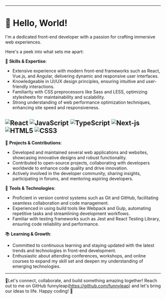 
---




# 👋 Hello, World!
 I'm a dedicated front-end developer with a passion for crafting immersive web experiences.

 Here's a peek into what sets me apart:

🚀 **Skills & Expertise**:
- Extensive experience with modern front-end frameworks such as React, Vue.js, and Angular, delivering dynamic and responsive user interfaces.
- Knowledgeable in UI/UX design principles, ensuring intuitive and user-friendly interactions.
- Familiarity with CSS preprocessors like Sass and LESS, optimizing stylesheets for maintainability and scalability.
- Strong understanding of web performance optimization techniques, enhancing site speed and responsiveness.

![React](https://img.shields.io/badge/react-%2320232a.svg?style=flat-square&logo=react&logoColor=%2361DAFB)
![JavaScript](https://img.shields.io/badge/javascript-%23323330.svg?style=flat-square&logo=javascript&logoColor=%23F7DF1E)
![TypeScript](https://img.shields.io/badge/-TypeScript-007ACC?style=flat-square&logo=typescript&logoColor=white)
![Next-js](https://img.shields.io/badge/Next-black?style=flat-square&logo=next.js&logoColor=white)
![HTML5](https://img.shields.io/badge/-HTML5-E34F26?style=flat-square&logo=html5&logoColor=white)
![CSS3](https://img.shields.io/badge/css3-%231572B6.svg?style=flat-square&logo=css3&logoColor=white)
---
💼 **Projects & Contributions**:
- Developed and maintained several web applications and websites, showcasing innovative designs and robust functionality.
- Contributed to open-source projects, collaborating with developers worldwide to enhance code quality and drive innovation.
- Actively involved in the developer community, sharing insights, participating in forums, and mentoring aspiring developers.

🔧 **Tools & Technologies**:
- Proficient in version control systems such as Git and GitHub, facilitating seamless collaboration and code management.
- Experienced in using build tools like Webpack and Gulp, automating repetitive tasks and streamlining development workflows.
- Familiar with testing frameworks such as Jest and React Testing Library, ensuring code reliability and performance.

📚 **Learning & Growth**:
- Committed to continuous learning and staying updated with the latest trends and technologies in front-end development.
- Enthusiastic about attending conferences, workshops, and online courses to expand my skill set and deepen my understanding of emerging technologies.



---

 🌟Let's connect, collaborate, and build something amazing together! Reach out to me on GitHub funnyleap(https://github.com/funnyleap) and let's bring our ideas to life. Happy coding! 🎉


